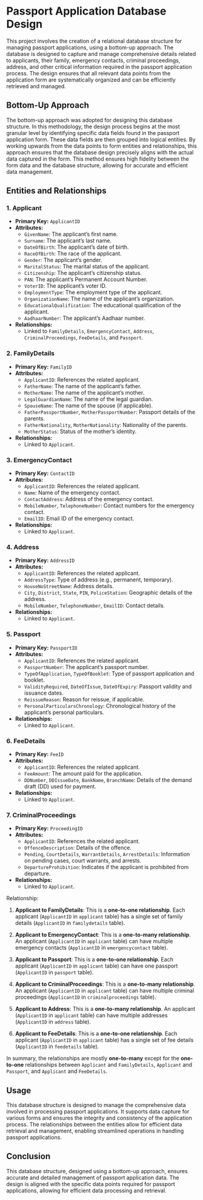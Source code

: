 # Passport Application Database Design

This project involves the creation of a relational database structure for managing passport applications, using a bottom-up approach. The database is designed to capture and manage comprehensive details related to applicants, their family, emergency contacts, criminal proceedings, address, and other critical information required in the passport application process. The design ensures that all relevant data points from the application form are systematically organized and can be efficiently retrieved and managed.

## Bottom-Up Approach

The bottom-up approach was adopted for designing this database structure. In this methodology, the design process begins at the most granular level by identifying specific data fields found in the passport application form. These data fields are then grouped into logical entities. By working upwards from the data points to form entities and relationships, this approach ensures that the database design precisely aligns with the actual data captured in the form. This method ensures high fidelity between the form data and the database structure, allowing for accurate and efficient data management.

## Entities and Relationships

### 1. **Applicant**
   - **Primary Key:** `ApplicantID`
   - **Attributes:**
     - `GivenName`: The applicant’s first name.
     - `Surname`: The applicant’s last name.
     - `DateOfBirth`: The applicant’s date of birth.
     - `RaceOfBirth`: The race of the applicant.
     - `Gender`: The applicant’s gender.
     - `MaritalStatus`: The marital status of the applicant.
     - `Citizenship`: The applicant’s citizenship status.
     - `PAN`: The applicant’s Permanent Account Number.
     - `VoterID`: The applicant’s voter ID.
     - `EmploymentType`: The employment type of the applicant.
     - `OrganizationName`: The name of the applicant’s organization.
     - `EducationalQualification`: The educational qualification of the applicant.
     - `AadhaarNumber`: The applicant’s Aadhaar number.
   - **Relationships:**
     - Linked to `FamilyDetails`, `EmergencyContact`, `Address`, `CriminalProceedings`, `FeeDetails`, and `Passport`.

### 2. **FamilyDetails**
   - **Primary Key:** `FamilyID`
   - **Attributes:**
     - `ApplicantID`: References the related applicant.
     - `FatherName`: The name of the applicant’s father.
     - `MotherName`: The name of the applicant’s mother.
     - `LegalGuardianName`: The name of the legal guardian.
     - `SpouseName`: The name of the spouse (if applicable).
     - `FatherPassportNumber`, `MotherPassportNumber`: Passport details of the parents.
     - `FatherNationality`, `MotherNationality`: Nationality of the parents.
     - `MotherStatus`: Status of the mother’s identity.
   - **Relationships:**
     - Linked to `Applicant`.

### 3. **EmergencyContact**
   - **Primary Key:** `ContactID`
   - **Attributes:**
     - `ApplicantID`: References the related applicant.
     - `Name`: Name of the emergency contact.
     - `ContactAddress`: Address of the emergency contact.
     - `MobileNumber`, `TelephoneNumber`: Contact numbers for the emergency contact.
     - `EmailID`: Email ID of the emergency contact.
   - **Relationships:**
     - Linked to `Applicant`.

### 4. **Address**
   - **Primary Key:** `AddressID`
   - **Attributes:**
     - `ApplicantID`: References the related applicant.
     - `AddressType`: Type of address (e.g., permanent, temporary).
     - `HouseNoStreetName`: Address details.
     - `City`, `District`, `State`, `PIN`, `PoliceStation`: Geographic details of the address.
     - `MobileNumber`, `TelephoneNumber`, `EmailID`: Contact details.
   - **Relationships:**
     - Linked to `Applicant`.

### 5. **Passport**
   - **Primary Key:** `PassportID`
   - **Attributes:**
     - `ApplicantID`: References the related applicant.
     - `PassportNumber`: The applicant’s passport number.
     - `TypeOfApplication`, `TypeOfBooklet`: Type of passport application and booklet.
     - `ValidityRequired`, `DateOfIssue`, `DateOfExpiry`: Passport validity and issuance dates.
     - `ReissueReason`: Reason for reissue, if applicable.
     - `PersonalParticularsChronology`: Chronological history of the applicant’s personal particulars.
   - **Relationships:**
     - Linked to `Applicant`.

### 6. **FeeDetails**
   - **Primary Key:** `FeeID`
   - **Attributes:**
     - `ApplicantID`: References the related applicant.
     - `FeeAmount`: The amount paid for the application.
     - `DDNumber`, `DDIssueDate`, `BankName`, `BranchName`: Details of the demand draft (DD) used for payment.
   - **Relationships:**
     - Linked to `Applicant`.

### 7. **CriminalProceedings**
   - **Primary Key:** `ProceedingID`
   - **Attributes:**
     - `ApplicantID`: References the related applicant.
     - `OffenceDescription`: Details of the offence.
     - `Pending`, `CourtDetails`, `WarrantDetails`, `ArrestDetails`: Information on pending cases, court warrants, and arrests.
     - `DepartureProhibition`: Indicates if the applicant is prohibited from departure.
   - **Relationships:**
     - Linked to `Applicant`.

Relationship:

1. **Applicant to FamilyDetails**: This is a **one-to-one relationship**. Each applicant (`ApplicantID` in `applicant` table) has a single set of family details (`ApplicantID` in `familydetails` table).

2. **Applicant to EmergencyContact**: This is a **one-to-many relationship**. An applicant (`ApplicantID` in `applicant` table) can have multiple emergency contacts (`ApplicantID` in `emergencycontact` table).

3. **Applicant to Passport**: This is a **one-to-one relationship**. Each applicant (`ApplicantID` in `applicant` table) can have one passport (`ApplicantID` in `passport` table).

4. **Applicant to CriminalProceedings**: This is a **one-to-many relationship**. An applicant (`ApplicantID` in `applicant` table) can have multiple criminal proceedings (`ApplicantID` in `criminalproceedings` table).

5. **Applicant to Address**: This is a **one-to-many relationship**. An applicant (`ApplicantID` in `applicant` table) can have multiple addresses (`ApplicantID` in `address` table).

6. **Applicant to FeeDetails**: This is a **one-to-one relationship**. Each applicant (`ApplicantID` in `applicant` table) has a single set of fee details (`ApplicantID` in `feedetails` table).

In summary, the relationships are mostly **one-to-many** except for the **one-to-one** relationships between `Applicant` and `FamilyDetails`, `Applicant` and `Passport`, and `Applicant` and `FeeDetails`.

## Usage

This database structure is designed to manage the comprehensive data involved in processing passport applications. It supports data capture for various forms and ensures the integrity and consistency of the application process. The relationships between the entities allow for efficient data retrieval and management, enabling streamlined operations in handling passport applications.

## Conclusion

This database structure, designed using a bottom-up approach, ensures accurate and detailed management of passport application data. The design is aligned with the specific data points required for passport applications, allowing for efficient data processing and retrieval.
